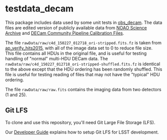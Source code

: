 testdata_decam
==============

This package includes data used by some unit tests
in [obs_decam](https://github.com/lsst/obs_decam).
The data files are edited version of publicly available data
from [NOAO Science Archive](http://www.portal-nvo.noao.edu) and
[DECam Community Pipeline Calibration Files](http://www.ctio.noao.edu/noao/content/decam-calibration-files).

The file `rawData/raw/c4d_150227_012718_ori-stripped.fits.fz` is taken from [ap_verify_hits2015](https://github.com/lsst/ap_verify_hits2015), with all of the image data set to 0 to reduce file size.
This file contains all HDUs in the original file, and is useful for testing handling of "normal" multi-HDU DECam data.
The `rawData/raw/c4d_150227_012718_ori-stripped-shuffled.fits.fz` is identical to the above except that the HDU ordering has been randomly shuffled.
This file is useful for testing reading of files that may not have the "typical" HDU ordering.

The file `rawData/raw/raw.fits` contains the imaging data from two detectors (1 and 25).

Git LFS
-------

To clone and use this repository, you'll need Git Large File Storage (LFS).

Our [Developer Guide](http://developer.lsst.io/en/latest/tools/git_lfs.html) explains how to setup Git LFS for LSST development.

